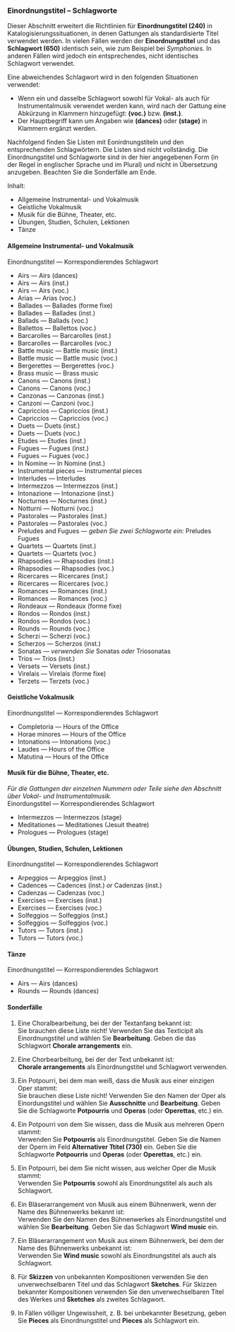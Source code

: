 ### Einordnungstitel – Schlagworte

Dieser Abschnitt erweitert die Richtlinien für **Einordnungstitel (240)** in Katalogisierungssituationen, in denen Gattungen als standardisierte Titel verwendet werden. In vielen Fällen werden der **Einordnungstitel** und das **Schlagwort (650)** identisch sein, wie zum Beispiel bei _Symphonies_. In anderen Fällen wird jedoch ein entsprechendes, nicht identisches Schlagwort verwendet.

Eine abweichendes Schlagwort wird in den folgenden Situationen verwendet:
- Wenn ein und dasselbe Schlagwort sowohl für Vokal- als auch für Instrumentalmusik verwendet werden kann, wird nach der Gattung eine Abkürzung in Klammern hinzugefügt: **(voc.)** bzw. **(inst.)**.
- Der Hauptbegriff kann um Angaben wie **(dances)** oder **(stage)** in Klammern ergänzt werden.

Nachfolgend finden Sie Listen mit Eonirdnungstiteln und den entsprechenden Schlagwörtern. Die Listen sind nicht vollständig. Die Einordnungstitel und Schlagworte sind in der hier angegebenen Form (in der Regel in englischer Sprache und im Plural) und nicht in Übersetzung anzugeben. Beachten Sie die Sonderfälle am Ende.

Inhalt:
- Allgemeine Instrumental- und Vokalmusik
- Geistliche Vokalmusik
- Musik für die Bühne, Theater, etc.
- Übungen, Studien, Schulen, Lektionen
- Tänze

#### Allgemeine Instrumental- und Vokalmusik

Einordnungstitel — Korrespondierendes Schlagwort
- Airs — Airs (dances)
- Airs — Airs (inst.)
- Airs — Airs (voc.)
- Arias — Arias (voc.)
- Ballades — Ballades (forme fixe)
- Ballades — Ballades (inst.)
- Ballads — Ballads (voc.)
- Ballettos — Ballettos (voc.)
- Barcarolles — Barcarolles (inst.)
- Barcarolles — Barcarolles (voc.)
- Battle music — Battle music (inst.)
- Battle music — Battle music (voc.)
- Bergerettes — Bergerettes (voc.)
- Brass music — Brass music
- Canons — Canons (inst.)
- Canons — Canons (voc.)
- Canzonas — Canzonas (inst.)
- Canzoni — Canzoni (voc.)
- Capriccios — Capriccios (inst.)
- Capriccios — Capriccios (voc.)
- Duets — Duets (inst.)
- Duets — Duets (voc.)
- Etudes — Etudes (inst.)
- Fugues — Fugues (inst.)
- Fugues — Fugues (voc.)
- In Nomine — In Nomine (inst.)
- Instrumental pieces — Instrumental pieces
- Interludes — Interludes
- Intermezzos — Intermezzos (inst.)
- Intonazione — Intonazione (inst.)
- Nocturnes — Nocturnes (inst.)
- Notturni — Notturni (voc.)
- Pastorales — Pastorales (inst.)
- Pastorales — Pastorales (voc.)
- Preludes and Fugues — _geben Sie zwei Schlagworte ein:_ Preludes Fugues
- Quartets — Quartets (inst.)
- Quartets — Quartets (voc.)
- Rhapsodies — Rhapsodies (inst.)
- Rhapsodies — Rhapsodies (voc.)
- Ricercares — Ricercares (inst.)
- Ricercares — Ricercares (voc.)
- Romances — Romances (inst.)
- Romances — Romances (voc.)
- Rondeaux — Rondeaux (forme fixe)
- Rondos — Rondos (inst.)
- Rondos — Rondos (voc.)
- Rounds — Rounds (voc.)
- Scherzi — Scherzi (voc.)
- Scherzos — Scherzos (inst.)
- Sonatas — _verwenden Sie_ Sonatas _oder_ Triosonatas
- Trios — Trios (inst.)
- Versets — Versets (inst.)
- Virelais — Virelais (forme fixe)
- Terzets — Terzets (voc.)

#### Geistliche Vokalmusik

Einordnungstitel — Korrespondierendes Schlagwort
- Completoria — Hours of the Office
- Horae minores — Hours of the Office
- Intonations — Intonations (voc.)
- Laudes — Hours of the Office
- Matutina — Hours of the Office

#### Musik für die Bühne, Theater, etc.

_Für die Gattungen der einzelnen Nummern oder Teile siehe den Abschnitt über Vokal- und Instrumentalmusik._  
Einordungstitel — Korrespondierendes Schlagwort
- Intermezzos — Intermezzos (stage)
- Meditationes — Meditationes (Jesuit theatre)
- Prologues — Prologues (stage)

#### Übungen, Studien, Schulen, Lektionen

Einordnungstitel — Korrespondierendes Schlagwort
- Arpeggios — Arpeggios (inst.)
- Cadences — Cadences (inst.) _or_ Cadenzas (inst.)
- Cadenzas — Cadenzas (voc.)
- Exercises — Exercises (inst.)
- Exercises — Exercises (voc.)
- Solfeggios — Solfeggios (inst.)
- Solfeggios — Solfeggios (voc.)
- Tutors — Tutors (inst.)
- Tutors — Tutors (voc.)

#### Tänze

Einordnungstitel — Korrespondierendes Schlagwort
- Airs — Airs (dances)
- Rounds — Rounds (dances)

#### Sonderfälle

1. Eine Choralbearbeitung, bei der der Textanfang bekannt ist:   
   Sie brauchen diese Liste nicht! Verwenden Sie das Texticipit als Einordnungstitel und wählen Sie **Bearbeitung**. Geben die das Schlagwort **Chorale arrangements** ein.

2. Eine Chorbearbeitung, bei der der Text unbekannt ist:   
   **Chorale arrangements** als Einordnungstitel und Schlagwort verwenden.

3. Ein Potpourri, bei dem man weiß, dass die Musik aus einer einzigen Oper stammt:  
   Sie brauchen diese Liste nicht! Verwenden Sie den Namen der Oper als Einordungstitel und wählen Sie **Ausschnitte** und **Bearbeitung**. Geben Sie die Schlagworte **Potpourris** und **Operas** (oder **Operettas**, etc.) ein.

4. Ein Potpourri von dem Sie wissen, dass die Musik aus mehreren Opern stammt:  
   Verwenden Sie **Potpourris** als Einordnungstitel. Geben Sie die Namen der Opern im Feld **Alternativer Ttitel (730)** ein. Geben Sie die Schlagworte **Potpourris** und **Operas** (oder **Operettas**, etc.) ein.

5. Ein Potpourri, bei dem Sie nicht wissen, aus welcher Oper die Musik stammt:  
   Verwenden Sie **Potpourris** sowohl als Einordnungstitel als auch als Schlagwort.

6. Ein Bläserarrangement von Musik aus einem Bühnenwerk, wenn der Name des Bühnenwerks bekannt ist:  
   Verwenden Sie den Namen des Bühnenwerkes als Einordnungstitel und wählen Sie **Bearbeitung**. Geben Sie das Schlagwort **Wind music** ein.

7. Ein Bläserarrangement von Musik aus einem Bühnenwerk, bei dem der Name des Bühnenwerks unbekannt ist:  
   Verwenden Sie **Wind music** sowohl als Einordnungstitel als auch als Schlagwort.

8. Für **Skizzen** von unbekannten Kompositionen verwenden Sie den unverwechselbaren Titel und das Schlagwort **Sketches**. Für Skizzen bekannter Kompositionen verwenden Sie den unverwechselbaren Titel des Werkes und **Sketches** als zweites Schlagwort.

9. In Fällen völliger Ungewissheit, z. B. bei unbekannter Besetzung, geben Sie **Pieces** als Einordnungstitel und **Pieces** als Schlagwort ein.
